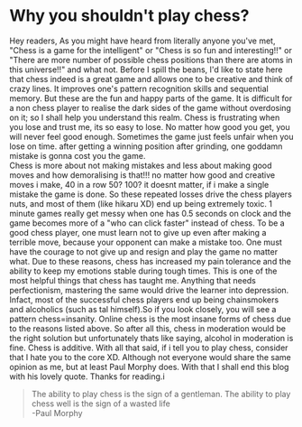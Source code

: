 # Why you shouldn't play chess?
Hey readers, As you might have heard from literally anyone you've met, "Chess is
a game for the intelligent" or "Chess is so fun and interesting!!" or "There are more number
of possible chess positions than there are atoms in this universe!!" and what not. Before
I spill the beans, I'd like to state here that chess indeed is a great game and allows
one to be creative and think of crazy lines. It improves one's pattern 
recognition skills and sequential memory. But these are the fun and happy parts of the
game.
It is difficult for a non chess player to realise the dark sides of the game without
overdosing on it; so I shall help you understand this realm. Chess is frustrating when 
you lose and trust me, its so easy to lose.
 No matter how good you get, you will never feel good enough. 
 Sometimes the game just feels unfair when you lose on time. after getting a winning 
 position after grinding, one goddamn mistake is gonna cost you the game.
 \
 Chess is more about not making mistakes and less about making good moves and
 how demoralising is that!!! no matter how good and creative moves i make, 40 in a row
 50? 100? it doesnt matter, if i make a single mistake the game is done.
 So these repeated losses drive the chess players nuts, and most of them (like hikaru XD)
 end up being extremely toxic. 1 minute games really get messy when one has 0.5 seconds 
 on clock and the game becomes more of a "who can click faster" instead of chess.
 To be a good chess player, one must learn not to give up even after making a 
 terrible move, because your opponent can make a mistake too. One must have
 the courage to not give up and resign and play the game no matter what.
 Due to these reasons, chess has increased my pain tolerance and the ability to keep
 my emotions stable during tough times. This is one of the most helpful things that 
 chess has taught me.
 Anything that needs perfectionism, mastering the same would drive the learner into
 depression. Infact, most of the successful chess players end up being chainsmokers and
 alcoholics (such as tal himself).So if you look closely, you will see a pattern
 chess=insanity. Online chess is the most insane forms of chess due to the reasons 
 listed above. So after all this, chess in moderation would be the right solution but
 unfortunately thats like saying, alcohol in moderation is fine. Chess is additive.
 With all that said, if i tell you to play chess, consider that I hate you to the core
 XD. Although not everyone would share the same opinion as me, but at least Paul Morphy
 does. With that I shall end this blog with his lovely quote. Thanks for reading.i

>The ability to play chess is the sign of a gentleman. The ability to play chess well is the sign of a wasted life \
>-Paul Morphy




